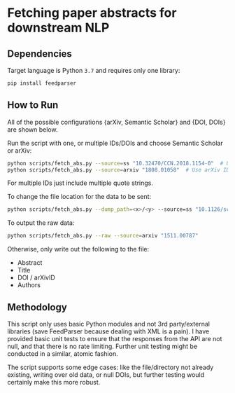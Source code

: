 # Fetching paper abstracts for downstream NLP

## Dependencies

Target language is Python `3.7` and requires only one library:

```bash
pip install feedparser
```

## How to Run

All of the possible configurations {arXiv, Semantic Scholar} and {DOI, DOIs} are shown below.

Run the script with one, or multiple IDs/DOIs and choose Semantic Scholar or arXiv:

```bash
python scripts/fetch_abs.py --source=ss "10.32470/CCN.2018.1154-0"  # Use DOI
python scripts/fetch_abs.py --source=arxiv "1808.01058"  # Use arXiv ID
```

For multiple IDs just include multiple quote strings.

To change the file location for the data to be sent:

```bash
python scripts/fetch_abs.py --dump_path=<x>/<y> --source=ss "10.1126/science.aag2612"
```

To output the raw data:

```bash
python scripts/fetch_abs.py --raw --source=arxiv "1511.00787"
```

Otherwise, only write out the following to the file:

* Abstract
* Title
* DOI / arXivID
* Authors

## Methodology

This script only uses basic Python modules and not 3rd party/external libraries (save FeedParser because dealing with XML is a pain). I have provided basic unit tests to ensure that the responses from the API are not null, and that there is no rate limiting. Further unit testing might be conducted in a similar, atomic fashion.

The script supports some edge cases: like the file/directory not already existing, writing over old data, or null DOIs, but further testing would certainly make this more robust.
